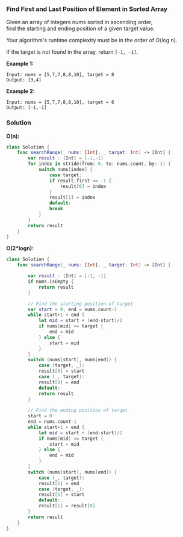 
### Find First and Last Position of Element in Sorted Array

Given an array of integers nums sorted in ascending order,</br> 
find the starting and ending position of a given target value.</br>

Your algorithm's runtime complexity must be in the order of O(log n).

If the target is not found in the array, return `[-1, -1]`.

__Example 1:__
```
Input: nums = [5,7,7,8,8,10], target = 8
Output: [3,4]
```
__Example 2:__
```
Input: nums = [5,7,7,8,8,10], target = 6
Output: [-1,-1]
```

### Solution
__O(n):__
```Swift
class Solution {
    func searchRange(_ nums: [Int], _ target: Int) -> [Int] {
        var result : [Int] = [-1,-1]
        for index in stride(from: 0, to: nums.count, by: 1) {
            switch nums[index] {
                case target:
                if result.first == -1 {
                    result[0] = index
                }
                result[1] = index
                default:
                break
            }
        }
        return result
    }
}
```
__O(2*logn):__
```Swift
class Solution {
    func searchRange(_ nums: [Int], _ target: Int) -> [Int] {

        var result : [Int] = [-1, -1]
        if nums.isEmpty {
            return result
        }

        // Find the starting position of target
        var start = 0, end = nums.count-1
        while start+1 < end {
            let mid = start + (end-start)/2
            if nums[mid] >= target {
                end = mid
            } else {
                start = mid
            }
        }
        switch (nums[start], nums[end]) {
            case (target, _):
            result[0] = start
            case (_, target):
            result[0] = end
            default:
            return result
        }
        
        // Find the ending position of target
        start = 0 
        end = nums.count-1
        while start+1 < end {
            let mid = start + (end-start)/2
            if nums[mid] <= target {
                start = mid
            } else {
                end = mid
            }
        }
        switch (nums[start], nums[end]) {
            case (_, target):
            result[1] = end
            case (target, _):
            result[1] = start
            default:
            result[1] = result[0]
        }
        return result
    }
}
```